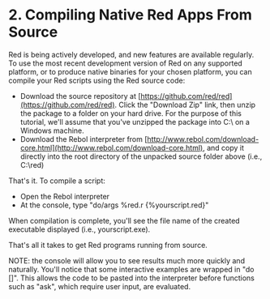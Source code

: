 # 2. Compiling Native Red Apps From Source

Red is being actively developed, and new features are available regularly. To use the most recent development version of Red on any supported platform, or to produce native binaries for your chosen platform, you can compile your Red scripts using the Red source code:

- Download the source repository at [https://github.com/red/red](https://github.com/red/red). Click the "Download Zip" link, then unzip the package to a folder on your hard drive. For the purpose of this tutorial, we'll assume that you've unzipped the package into C:\ on a Windows machine.
- Download the Rebol interpreter from [http://www.rebol.com/download-core.html](http://www.rebol.com/download-core.html), and copy it directly into the root directory of the unpacked source folder above (i.e., C:\red\)

That's it. To compile a script:

- Open the Rebol interpreter
- At the console, type "do/args %red.r {%yourscript.red}"

When compilation is complete, you'll see the file name of the created executable displayed (i.e., yourscript.exe).

That's all it takes to get Red programs running from source.

NOTE: the console will allow you to see results much more quickly and naturally. You'll notice that some interactive examples are wrapped in "do []". This allows the code to be pasted into the interpreter before functions such as "ask", which require user input, are evaluated.